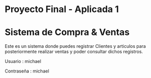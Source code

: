 # Proyecto Final - Aplicada 1
# Sistema de Compra & Ventas

Este es un sistema donde puedes registrar Clientes y articulos para posteriormente realizar ventas y poder consultar dichos registros.

Usuario : michael

Contraseña : michael
